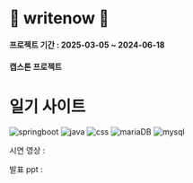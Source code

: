 # 📖 writenow 📖

#### 프로젝트 기간 : 2025-03-05 ~ 2024-06-18

#### 캡스톤 프로젝트

# 일기 사이트

![springboot](https://img.shields.io/badge/Spring-6DB33F?style=for-the-badge&logo=spring&logoColor=white) ![java](https://img.shields.io/badge/Java-ED8B00?style=for-the-badge&logo=openjdk&logoColor=white) ![css](https://img.shields.io/badge/CSS-239120?&style=for-the-badge&logo=css3&logoColor=white) ![mariaDB](https://img.shields.io/badge/MariaDB-003545?style=for-the-badge&logo=mariadb&logoColor=white) ![mysql](https://img.shields.io/badge/MySQL-005C84?style=for-the-badge&logo=mysql&logoColor=white) 

시연 영상 :

발표 ppt :
